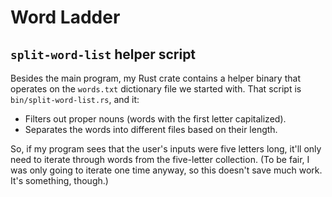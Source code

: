 # Word Ladder

## `split-word-list` helper script

Besides the main program, my Rust crate contains a helper binary that operates on the `words.txt` dictionary
file we started with. That script is `bin/split-word-list.rs`, and it:

- Filters out proper nouns (words with the first letter capitalized).
- Separates the words into different files based on their length.

So, if my program sees that the user's inputs were five letters long, it'll only need to iterate through words
from the five-letter collection. (To be fair, I was only going to iterate one time anyway, so this doesn't save
much work. It's something, though.)
